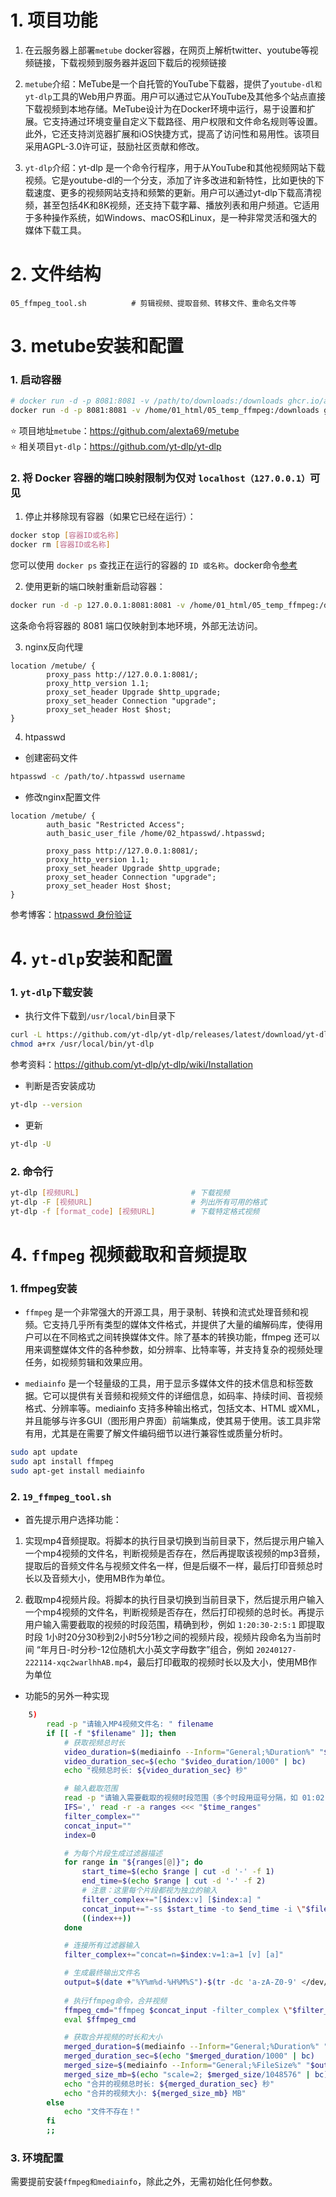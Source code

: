 # 1. 项目功能

1. 在云服务器上部署`metube` docker容器，在网页上解析twitter、youtube等视频链接，下载视频到服务器并返回下载后的视频链接

2. `metube`介绍：MeTube是一个自托管的YouTube下载器，提供了`youtube-dl和yt-dlp`工具的Web用户界面。用户可以通过它从YouTube及其他多个站点直接下载视频到本地存储。MeTube设计为在Docker环境中运行，易于设置和扩展。它支持通过环境变量自定义下载路径、用户权限和文件命名规则等设置。此外，它还支持浏览器扩展和iOS快捷方式，提高了访问性和易用性。该项目采用AGPL-3.0许可证，鼓励社区贡献和修改。

3. `yt-dlp`介绍：yt-dlp 是一个命令行程序，用于从YouTube和其他视频网站下载视频。它是youtube-dl的一个分支，添加了许多改进和新特性，比如更快的下载速度、更多的视频网站支持和频繁的更新。用户可以通过yt-dlp下载高清视频，甚至包括4K和8K视频，还支持下载字幕、播放列表和用户频道。它适用于多种操作系统，如Windows、macOS和Linux，是一种非常灵活和强大的媒体下载工具。

# 2. 文件结构

```
05_ffmpeg_tool.sh          # 剪辑视频、提取音频、转移文件、重命名文件等
```


# 3. metube安装和配置

### 1. 启动容器

```bash
# docker run -d -p 8081:8081 -v /path/to/downloads:/downloads ghcr.io/alexta69/metube
docker run -d -p 8081:8081 -v /home/01_html/05_temp_ffmpeg:/downloads ghcr.io/alexta69/metube
```

:star: 项目地址`metube`：https://github.com/alexta69/metube  
:star: 相关项目`yt-dlp`：https://github.com/yt-dlp/yt-dlp  

### 2. 将 Docker 容器的端口映射限制为仅对 `localhost（127.0.0.1）`可见

1. 停止并移除现有容器（如果它已经在运行）：

```bash
docker stop [容器ID或名称]
docker rm [容器ID或名称]
```

您可以使用 `docker ps` 查找正在运行的容器的 `ID 或名称`。docker命令[参考](https://github.com/Yiwei666/03_Python-PHP/wiki/06_docker%E5%91%BD%E4%BB%A4)


2. 使用更新的端口映射重新启动容器：

```bash
docker run -d -p 127.0.0.1:8081:8081 -v /home/01_html/05_temp_ffmpeg:/downloads ghcr.io/alexta69/metube
```

这条命令将容器的 8081 端口仅映射到本地环境，外部无法访问。

3. nginx反向代理

```nginx
location /metube/ {
        proxy_pass http://127.0.0.1:8081/;
        proxy_http_version 1.1;
        proxy_set_header Upgrade $http_upgrade;
        proxy_set_header Connection "upgrade";
        proxy_set_header Host $host;
}
```

4. htpasswd

- 创建密码文件

```bash
htpasswd -c /path/to/.htpasswd username
```

- 修改nginx配置文件

```nginx
location /metube/ {
        auth_basic "Restricted Access";
        auth_basic_user_file /home/02_htpasswd/.htpasswd;

        proxy_pass http://127.0.0.1:8081/;
        proxy_http_version 1.1;
        proxy_set_header Upgrade $http_upgrade;
        proxy_set_header Connection "upgrade";
        proxy_set_header Host $host;
}
```


参考博客：[htpasswd 身份验证](https://github.com/Yiwei666/12_blog/blob/main/004/004.md)



# 4. `yt-dlp`安装和配置

### 1. `yt-dlp`下载安装

- 执行文件下载到`/usr/local/bin`目录下

```bash
curl -L https://github.com/yt-dlp/yt-dlp/releases/latest/download/yt-dlp -o /usr/local/bin/yt-dlp
chmod a+rx /usr/local/bin/yt-dlp
```

参考资料：https://github.com/yt-dlp/yt-dlp/wiki/Installation

- 判断是否安装成功

```bash
yt-dlp --version
```

- 更新

```bash
yt-dlp -U
```

### 2. 命令行

```bash
yt-dlp [视频URL]                         # 下载视频
yt-dlp -F [视频URL]                      # 列出所有可用的格式
yt-dlp -f [format_code] [视频URL]        # 下载特定格式视频
```


# 4. `ffmpeg` 视频截取和音频提取

### 1. ffmpeg安装

- `ffmpeg` 是一个非常强大的开源工具，用于录制、转换和流式处理音频和视频。它支持几乎所有类型的媒体文件格式，并提供了大量的编解码库，使得用户可以在不同格式之间转换媒体文件。除了基本的转换功能，ffmpeg 还可以用来调整媒体文件的各种参数，如分辨率、比特率等，并支持复杂的视频处理任务，如视频剪辑和效果应用。

- `mediainfo` 是一个轻量级的工具，用于显示多媒体文件的技术信息和标签数据。它可以提供有关音频和视频文件的详细信息，如码率、持续时间、音视频格式、分辨率等。mediainfo 支持多种输出格式，包括文本、HTML 或XML，并且能够与许多GUI（图形用户界面）前端集成，使其易于使用。该工具非常有用，尤其是在需要了解文件编码细节以进行兼容性或质量分析时。

```bash
sudo apt update
sudo apt install ffmpeg
sudo apt-get install mediainfo
```


### 2. `19_ffmpeg_tool.sh`

- 首先提示用户选择功能：
1. 实现mp4音频提取。将脚本的执行目录切换到当前目录下，然后提示用户输入一个mp4视频的文件名，判断视频是否存在，然后再提取该视频的mp3音频，提取后的音频文件名与视频文件名一样，但是后缀不一样，最后打印音频总时长以及音频大小，使用MB作为单位。

2. 截取mp4视频片段。将脚本的执行目录切换到当前目录下，然后提示用户输入一个mp4视频的文件名，判断视频是否存在，然后打印视频的总时长。再提示用户输入需要截取的视频的时段范围，精确到秒，例如 `1:20:30-2:5:1`  即提取时段 1小时20分30秒到2小时5分1秒之间的视频片段，视频片段命名为当前时间 “年月日-时分秒-12位随机大小英文字母数字”组合，例如 `20240127-222114-xqc2warlhhAB.mp4`，最后打印截取的视频时长以及大小，使用MB作为单位


- 功能5的另外一种实现

```sh
    5)
        read -p "请输入MP4视频文件名: " filename
        if [[ -f "$filename" ]]; then
            # 获取视频总时长
            video_duration=$(mediainfo --Inform="General;%Duration%" "$filename")
            video_duration_sec=$(echo "$video_duration/1000" | bc)
            echo "视频总时长: ${video_duration_sec} 秒"

            # 输入截取范围
            read -p "请输入需要截取的视频时段范围（多个时段用逗号分隔，如 01:02:30-01:36:00,02:05:00-03:38:00）: " time_ranges
            IFS=',' read -r -a ranges <<< "$time_ranges"
            filter_complex=""
            concat_input=""
            index=0

            # 为每个片段生成过滤器描述
            for range in "${ranges[@]}"; do
                start_time=$(echo $range | cut -d '-' -f 1)
                end_time=$(echo $range | cut -d '-' -f 2)
                # 注意：这里每个片段都视为独立的输入
                filter_complex+="[$index:v] [$index:a] "
                concat_input+="-ss $start_time -to $end_time -i \"$filename\" "
                ((index++))
            done

            # 连接所有过滤器输入
            filter_complex+="concat=n=$index:v=1:a=1 [v] [a]"

            # 生成最终输出文件名
            output=$(date +"%Y%m%d-%H%M%S")-$(tr -dc 'a-zA-Z0-9' </dev/urandom | head -c 12).mp4
            
            # 执行ffmpeg命令，合并视频
            ffmpeg_cmd="ffmpeg $concat_input -filter_complex \"$filter_complex\" -map \"[v]\" -map \"[a]\" -y \"$output\""
            eval $ffmpeg_cmd

            # 获取合并视频的时长和大小
            merged_duration=$(mediainfo --Inform="General;%Duration%" "$output")
            merged_duration_sec=$(echo "$merged_duration/1000" | bc)
            merged_size=$(mediainfo --Inform="General;%FileSize%" "$output")
            merged_size_mb=$(echo "scale=2; $merged_size/1048576" | bc)
            echo "合并的视频总时长: ${merged_duration_sec} 秒"
            echo "合并的视频大小: ${merged_size_mb} MB"
        else
            echo "文件不存在！"
        fi
        ;;
```



### 3. 环境配置

需要提前安装`ffmpeg和mediainfo`，除此之外，无需初始化任何参数。





